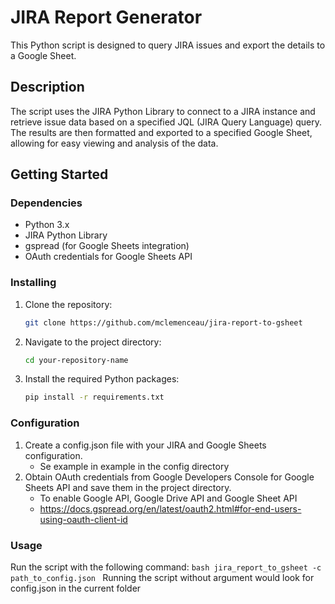 # JIRA Report Generator

This Python script is designed to query JIRA issues and export the details to a Google Sheet.

## Description

The script uses the JIRA Python Library to connect to a JIRA instance and retrieve issue data based on a specified JQL (JIRA Query Language) query. The results are then formatted and exported to a specified Google Sheet, allowing for easy viewing and analysis of the data.

## Getting Started

### Dependencies

- Python 3.x
- JIRA Python Library
- gspread (for Google Sheets integration)
- OAuth credentials for Google Sheets API

### Installing

1. Clone the repository:
   ```bash
   git clone https://github.com/mclemenceau/jira-report-to-gsheet
   ```

2. Navigate to the project directory:
    ```bash
    cd your-repository-name
    ```

3. Install the required Python packages:
    ```bash
    pip install -r requirements.txt
    ```

### Configuration

1. Create a config.json file with your JIRA and Google Sheets configuration.
    - Se example in example in the config directory
2. Obtain OAuth credentials from Google Developers Console for Google Sheets API and save them in the project directory.
    - To enable Google API, Google Drive API and Google Sheet API
    - https://docs.gspread.org/en/latest/oauth2.html#for-end-users-using-oauth-client-id

### Usage

Run the script with the following command:
    ```bash
    jira_report_to_gsheet -c path_to_config.json
    ```
Running the script without argument would look for config.json in the current folder